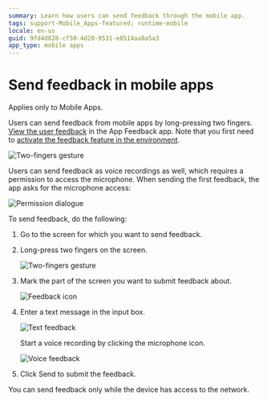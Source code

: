 ```yaml
---
summary: Learn how users can send feedback through the mobile app.
tags: support-Mobile_Apps-featured; runtime-mobile
locale: en-us
guid: 9fd4d828-cf50-4d20-9531-e8514aa8a5a3
app_type: mobile apps
---
```


# Send feedback in mobile apps

<div class="info" markdown="1">

Applies only to Mobile Apps.

</div>

Users can send feedback from mobile apps by long-pressing two fingers. [View the user feedback](user-feedback-handle.md) in the App Feedback app. Note that you first need to [activate the feedback feature in the environment](user-feedback-enable.md).

![Two-fingers gesture](images/app-feedback-send-mobile-1.png?width=300)

Users can send feedback as voice recordings as well, which requires a permission to access the microphone. When sending the first feedback, the app asks for the microphone access:

![Permission dialogue](images/app-feedback-send-mobile-2.png?width=300)

To send feedback, do the following:

1. Go to the screen for which you want to send feedback.

1. Long-press two fingers on the screen.

    ![Two-fingers gesture](images/app-feedback-send-mobile-3.png)

1. Mark the part of the screen you want to submit feedback about.  

    ![Feedback icon](images/app-feedback-send-mobile-5.png?width=300)

1. Enter a text message in the input box.  

    ![Text feedback](images/app-feedback-send-mobile-6.png?width=300)

    Start a voice recording by clicking the microphone icon.

    ![Voice feedback](images/app-feedback-send-mobile-7.png?width=300)

1. Click Send to submit the feedback.

<div class="info" markdown="1">

You can send feedback only while the device has access to the network.

</div>
